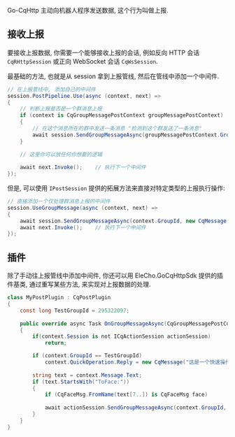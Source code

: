Go-CqHttp 主动向机器人程序发送数据, 这个行为叫做上报.



## 接收上报

要接收上报数据, 你需要一个能够接收上报的会话, 例如反向 HTTP 会话 `CqRHttpSession` 或正向 WebSocket 会话 `CqWsSession`.

最基础的方法, 也就是从 session 拿到上报管线, 然后在管线中添加一个中间件.

```csharp
// 在上报管线中, 添加自己的中间件
session.PostPipeline.Use(async (context, next) =>
{
    // 判断上报是否是一个群消息上报
    if (context is CqGroupMessagePostContext groupMessagePostContext)
    {
        // 在这个消息所在的群中发送一条消息 "检测到这个群发送了一条消息"
        await session.SendGroupMessageAsync(groupMessagePostContext.GroupId, new CqMessage("检测到这个群发送了一条消息"));
    }
    
    // 这里你可以放任何你想要的逻辑
    
    await next.Invoke();    // 执行下一个中间件
});
```

但是, 可以使用 `IPostSession` 提供的拓展方法来直接对特定类型的上报执行操作:

```csharp
// 直接添加一个仅处理群消息上报的中间件
session.UseGroupMessage(async (context, next) =>
{
    await session.SendGroupMessageAsync(context.GroupId, new CqMessage("检测到这个群发送了一条消息"));
    await next.Invoke();    // 执行下一个中间件
});
```



## 插件

除了手动往上报管线中添加中间件, 你还可以用 EleCho.GoCqHttpSdk 提供的插件基类, 通过重写某些方法, 来实现对上报数据的处理.

```csharp
class MyPostPlugin : CqPostPlugin
{
    const long TestGroupId = 295322097;
    
    public override async Task OnGroupMessageAsync(CqGroupMessagePostContext context)
    {
        if(context.Session is not ICqActionSession actionSession)
            return;

        if (context.GroupId == TestGroupId)
            context.QuickOperation.Reply = new CqMessage("这是一个快速操作回复");
        
        string text = context.Message.Text;
        if (text.StartsWith("ToFace:"))
        {
            if (CqFaceMsg.FromName(text[7..]) is CqFaceMsg face)
            
            await actionSession.SendGroupMessageAsync(context.GroupId, new CqMessage(face));
        }
    }
}
```

